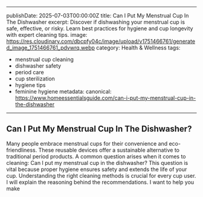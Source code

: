 
---
publishDate: 2025-07-03T00:00:00Z
title: Can I Put My Menstrual Cup In The Dishwasher
excerpt: Discover if dishwashing your menstrual cup is safe, effective, or risky. Learn best practices for hygiene and cup longevity with expert cleaning tips.
image: https://res.cloudinary.com/dbcpfy04c/image/upload/v1751466761/generated_image_1751466761_pdvwrq.webp
category: Health & Wellness
tags:
  - menstrual cup cleaning
  - dishwasher safety
  - period care
  - cup sterilization
  - hygiene tips
  - feminine hygiene
metadata:
  canonical: https://www.homeessentialsguide.com/can-i-put-my-menstrual-cup-in-the-dishwasher
---

## Can I Put My Menstrual Cup In The Dishwasher?

Many people embrace menstrual cups for their convenience and eco-friendliness. These reusable devices offer a sustainable alternative to traditional period products. A common question arises when it comes to cleaning: Can I put my menstrual cup in the dishwasher? This question is vital because proper hygiene ensures safety and extends the life of your cup. Understanding the right cleaning methods is crucial for every cup user. I will explain the reasoning behind the recommendations. I want to help you make